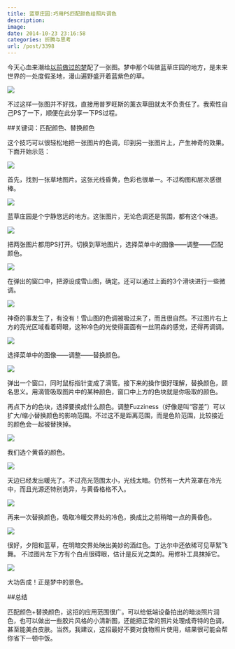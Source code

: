 ```yaml
---
title: 蓝草庄园:巧用PS匹配颜色给照片调色
description: 
image: 
date: 2014-10-23 23:16:58
categories: 折腾与思考
url: /post/3398
---
```


今天心血来潮给[以前做过的梦](http://colachan.com/post/3386)配了一张图。梦中那个叫做蓝草庄园的地方，是未来世界的一处度假圣地，漫山遍野盛开着蓝紫色的草。

![](https://storageapi.fleek.co/0a3a8890-e65e-47ce-93d7-0442b9209d38-bucket/blog/posts/2014-10/10-23/11.jpg)

不过这样一张图并不好找，直接用普罗旺斯的薰衣草田就太不负责任了。我索性自己PS了一下，顺便在此分享一下PS过程。

##关键词：匹配颜色、替换颜色

这个技巧可以很轻松地把一张图片的色调，印到另一张图片上，产生神奇的效果。下面开始示范：

![](https://storageapi.fleek.co/0a3a8890-e65e-47ce-93d7-0442b9209d38-bucket/blog/posts/2014-10/10-23/1.jpg)

首先，找到一张草地图片。这张光线昏黄，色彩也很单一。不过构图和层次感很棒。

![](https://storageapi.fleek.co/0a3a8890-e65e-47ce-93d7-0442b9209d38-bucket/blog/posts/2014-10/10-23/2.jpg)

蓝草庄园是个宁静悠远的地方。这张图片，无论色调还是氛围，都有这个味道。

![](https://storageapi.fleek.co/0a3a8890-e65e-47ce-93d7-0442b9209d38-bucket/blog/posts/2014-10/10-23/3.jpg)

把两张图片都用PS打开。切换到草地图片，选择菜单中的图像——调整——匹配颜色。

![](https://storageapi.fleek.co/0a3a8890-e65e-47ce-93d7-0442b9209d38-bucket/blog/posts/2014-10/10-23/12.jpg)

在弹出的窗口中，把源设成雪山图，确定。还可以通过上面的3个滑块进行一些微调。

![](https://storageapi.fleek.co/0a3a8890-e65e-47ce-93d7-0442b9209d38-bucket/blog/posts/2014-10/10-23/4.jpg)

神奇的事发生了，有没有！雪山图的色调被吸过来了，而且很自然。不过图片右上方的亮光区域看着碍眼，这种冷色的光使得画面有一丝阴森的感觉，还得再调调。

![](https://storageapi.fleek.co/0a3a8890-e65e-47ce-93d7-0442b9209d38-bucket/blog/posts/2014-10/10-23/5.jpg)

选择菜单中的图像——调整——替换颜色。

![](https://storageapi.fleek.co/0a3a8890-e65e-47ce-93d7-0442b9209d38-bucket/blog/posts/2014-10/10-23/6.jpg)

弹出一个窗口，同时鼠标指针变成了滴管。接下来的操作很好理解，替换颜色，顾名思义。用滴管吸取图片中的某种颜色，窗口中上方的色块就是你吸取的颜色。

再点下方的色块，选择要换成什么颜色。调整Fuzziness（好像是叫“容差”）可以扩大/缩小替换颜色的影响范围。不过这不是距离范围，而是色阶范围，比较接近的颜色会一起被替换掉。

![](https://storageapi.fleek.co/0a3a8890-e65e-47ce-93d7-0442b9209d38-bucket/blog/posts/2014-10/10-23/7.jpg)

我们选个黄昏的颜色。

![](https://storageapi.fleek.co/0a3a8890-e65e-47ce-93d7-0442b9209d38-bucket/blog/posts/2014-10/10-23/8.jpg)

天边已经发出暖光了。不过亮光范围太小，光线太暗。仍然有一大片笼罩在冷光中，而且光源还特别诡异，与黄昏格格不入。

![](https://storageapi.fleek.co/0a3a8890-e65e-47ce-93d7-0442b9209d38-bucket/blog/posts/2014-10/10-23/9.jpg)

再来一次替换颜色，吸取冷暖交界处的冷色，换成比之前稍暗一点的黄昏色。

![](https://storageapi.fleek.co/0a3a8890-e65e-47ce-93d7-0442b9209d38-bucket/blog/posts/2014-10/10-23/10.jpg)

很好，夕阳和蓝草，在明暗交界处映出美妙的酒红色。丁达尔中还依稀可见草絮飞舞。
不过图片左下方有个白点很碍眼，估计是反光之类的。用修补工具抹掉它。

![](https://storageapi.fleek.co/0a3a8890-e65e-47ce-93d7-0442b9209d38-bucket/blog/posts/2014-10/10-23/11.jpg)

大功告成！正是梦中的景色。

##总结

匹配颜色+替换颜色，这招的应用范围很广。可以给低端设备拍出的暗淡照片润色，也可以做出一些胶片风格的小清新图，还能把正常的照片处理成奇特的色调，甚至能美白皮肤。当然，我建议，这招最好不要对食物照片使用，结果很可能会帮你省下一顿中饭。